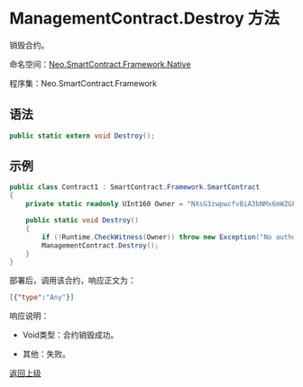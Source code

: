 # ManagementContract.Destroy 方法

销毁合约。

命名空间：[Neo.SmartContract.Framework.Native](../../native.md)

程序集：Neo.SmartContract.Framework

## 语法

```c#
public static extern void Destroy();
```

## 示例

```c#
public class Contract1 : SmartContract.Framework.SmartContract
{
    private static readonly UInt160 Owner = "NXsG3zwpwcfvBiA3bNMx6mWZGEro9ZqTqM".ToScriptHash();

    public static void Destroy()
    {
        if (!Runtime.CheckWitness(Owner)) throw new Exception("No authorization.");
        ManagementContract.Destroy();
    }
}
```

部署后，调用该合约，响应正文为：

```json
[{"type":"Any"}]
```

响应说明：

- Void类型：合约销毁成功。

- 其他：失败。

[返回上级](../ManagementContract.md)
